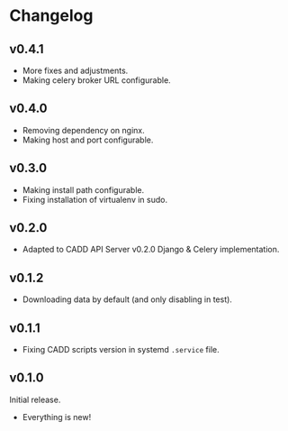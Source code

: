 # Changelog

## v0.4.1

- More fixes and adjustments.
- Making celery broker URL configurable.

## v0.4.0

- Removing dependency on nginx.
- Making host and port configurable.

## v0.3.0

- Making install path configurable.
- Fixing installation of virtualenv in sudo.

## v0.2.0

- Adapted to CADD API Server v0.2.0 Django & Celery implementation.

## v0.1.2

- Downloading data by default (and only disabling in test).

## v0.1.1

- Fixing CADD scripts version in systemd `.service` file.

## v0.1.0

Initial release.

- Everything is new!
